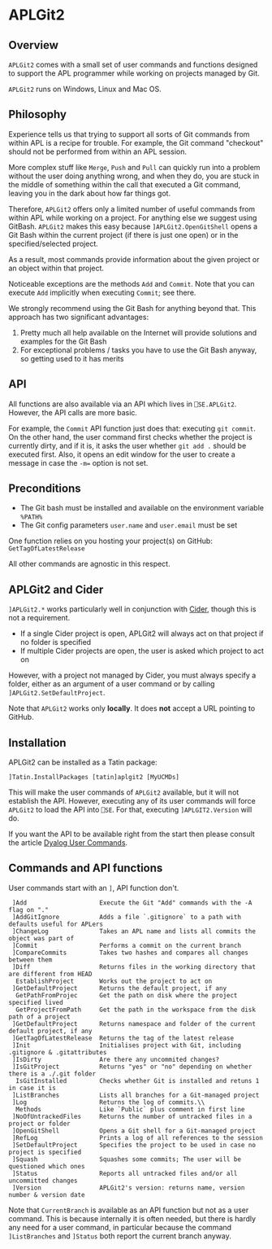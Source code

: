 # APLGit2

## Overview

`APLGit2` comes with a small set of user commands and functions designed to support the APL programmer while working on projects managed by Git. 

`APLGit2` runs on Windows, Linux and Mac OS.

## Philosophy

Experience tells us that trying to support all sorts of Git commands from within APL is a recipe for trouble. For example, the Git command "checkout" should not be performed from within an APL session. 

More complex stuff like `Merge`, `Push` and `Pull` can quickly run into a problem without the user doing anything wrong, and when they do, you are stuck in the middle of something within the call that executed a Git command, leaving you in the dark about how far things got.

Therefore, `APLGit2` offers only a limited number of useful commands from within APL while working on a project. For anything else we suggest using GitBash. `APLGit2` makes this easy because `]APLGit2.OpenGitShell` opens a Git Bash within the current project (if there is just one open) or in the specified/selected project.

As a result, most commands provide information about the given project or an object within that project.

Noticeable exceptions are the methods `Add` and `Commit`. Note that you can execute `Add` implicitly when executing `Commit`; see there.

We strongly recommend using the Git Bash for anything beyond that. This approach has two significant advantages:

1. Pretty much all help available on the Internet will provide solutions and examples for the Git Bash
2. For exceptional problems / tasks you have to use the Git Bash anyway, so getting used to it has merits


## API
All functions are also available via an API which lives in `⎕SE.APLGit2`. However, the API calls are more basic. 

For example, the  `Commit` API function just does that: executing `git commit`. On the other hand, the user command first checks whether the project is currently dirty, and if it is, it asks the user whether `git add .` should be executed first. Also, it opens an edit window for the user to create a message in case the `-m=` option is not set.


## Preconditions

* The Git bash must be installed and available on the environment variable `%PATH%`
* The Git config parameters `user.name` and `user.email` must be set

One function relies on you hosting your project(s) on GitHub: `GetTagOfLatestRelease`

All other commands are agnostic in this respect.


## APLGit2 and Cider

`]APLGit2.*` works particularly well in conjunction with [Cider](https://github.com/aplteam/Cider "Link to Cider on GitHub"), though this is not a requirement. 

* If a single Cider project is open, APLGit2 will always act on that project if no folder is specified
* If multiple Cider projects are open, the user is asked which project to act on

However, with a project not managed by Cider, you must always specify a folder, either as an argument of a user command or by calling `]APLGit2.SetDefaultProject`. 

Note that `APLGit2` works only **locally**. It does **not** accept a URL pointing to GitHub.


## Installation

APLGit2 can be installed as a Tatin package:

```
]Tatin.InstallPackages [tatin]aplgit2 [MyUCMDs]
```

This will make the user commands of `APLGit2` available, but it will not establish the API. However, executing any of its user commands will force `APLGit2` to load the API into `⎕SE`. For that, executing `]APLGIT2.Version` will do.

If you want the API to be available right from the start then please consult the article [Dyalog User Commands](https://aplwiki.com/wiki/Dyalog_User_Commands "Link to the APL wiki").


## Commands and API functions

User commands start with an `]`, API function don't.

```
 ]Add                    Execute the Git "Add" commands with the -A flag on "."
 ]AddGitIgnore           Adds a file `.gitignore` to a path with defaults useful for APLers
 ]ChangeLog              Takes an APL name and lists all commits the object was part of          
 ]Commit                 Performs a commit on the current branch                                
 ]CompareCommits         Takes two hashes and compares all changes between them
 ]Diff                   Returns files in the working directory that are different from HEAD
  EstablishProject       Works out the project to act on
 ]GetDefaultProject      Returns the default project, if any
  GetPathFromProjec      Get the path on disk where the project specified lived
  GetProjectFromPath     Get the path in the workspace from the disk path of a project
 ]GetDefaultProject      Returns namespace and folder of the current default project, if any     
 ]GetTagOfLatestRelease  Returns the tag of the latest release
 ]Init                   Initialises project with Git, including .gitignore & .gitattributes
 ]IsDirty                Are there any uncommited changes?
 ]IsGitProject           Returns "yes" or "no" depending on whether there is a ./.git folder    
  IsGitInstalled         Checks whether Git is installed and retuns 1 in case it is
 ]ListBranches           Lists all branches for a Git-managed project                            
 ]Log                    Returns the log of commits.\\
  Methods                Like `Public` plus comment in first line
 ]NoOfUntrackedFiles     Returns the number of untracked files in a project or folder
 ]OpenGitShell           Opens a Git shell for a Git-managed project                             
 ]RefLog                 Prints a log of all references to the session
 ]SetDefaultProject      Specifies the project to be used in case no project is specified   
 ]Squash                 Squashes some commits; The user will be questioned which ones
 ]Status                 Reports all untracked files and/or all uncommitted changes
 ]Version                APLGit2's version: returns name, version number & version date
```

Note that `CurrentBranch` is available as an API function but not as a user command. This is because internally it is often needed, but there is hardly any need for a user command, in particular because the command `]ListBranches` and `]Status` both report the current branch anyway.


